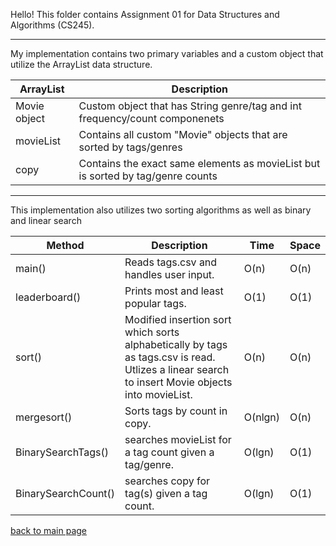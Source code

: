 Hello! This folder contains Assignment 01 for Data Structures and Algorithms (CS245).

_____

My implementation contains two primary variables and a custom object that utilize the ArrayList data structure.

| ArrayList | Description |
| --- | --- |
| Movie object | Custom object that has String genre/tag and int frequency/count componenets |
| movieList | Contains all custom "Movie" objects that are sorted by tags/genres |
| copy | Contains the exact same elements as movieList but is sorted by tag/genre counts |

_____

This implementation also utilizes two sorting algorithms as well as binary and linear search

| Method | Description | Time | Space |
| --- | --- | --- | --- |
| main() | Reads tags.csv and handles user input. | O(n) | O(n) |
| leaderboard() | Prints most and least popular tags. | O(1) | O(1) |
| sort() | Modified insertion sort which sorts alphabetically by tags as tags.csv is read. Utlizes a linear search to insert Movie objects into movieList. | O(n) | O(n) |
| mergesort() | Sorts tags by count in copy. | O(nlgn) | O(n) |
| BinarySearchTags() | searches movieList for a tag count given a tag/genre. | O(lgn) | O(1) |
| BinarySearchCount() | searches copy for tag(s) given a tag count. | O(lgn) | O(1) |


[back to main page](https://github.com/shooby-d/projects) 
